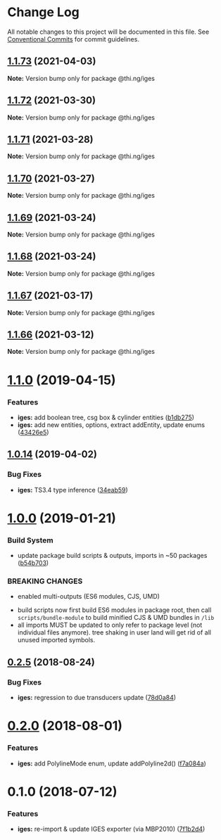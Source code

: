 # Change Log

All notable changes to this project will be documented in this file.
See [Conventional Commits](https://conventionalcommits.org) for commit guidelines.

## [1.1.73](https://github.com/thi-ng/umbrella/compare/@thi.ng/iges@1.1.72...@thi.ng/iges@1.1.73) (2021-04-03)

**Note:** Version bump only for package @thi.ng/iges





## [1.1.72](https://github.com/thi-ng/umbrella/compare/@thi.ng/iges@1.1.71...@thi.ng/iges@1.1.72) (2021-03-30)

**Note:** Version bump only for package @thi.ng/iges





## [1.1.71](https://github.com/thi-ng/umbrella/compare/@thi.ng/iges@1.1.70...@thi.ng/iges@1.1.71) (2021-03-28)

**Note:** Version bump only for package @thi.ng/iges





## [1.1.70](https://github.com/thi-ng/umbrella/compare/@thi.ng/iges@1.1.69...@thi.ng/iges@1.1.70) (2021-03-27)

**Note:** Version bump only for package @thi.ng/iges





## [1.1.69](https://github.com/thi-ng/umbrella/compare/@thi.ng/iges@1.1.68...@thi.ng/iges@1.1.69) (2021-03-24)

**Note:** Version bump only for package @thi.ng/iges





## [1.1.68](https://github.com/thi-ng/umbrella/compare/@thi.ng/iges@1.1.67...@thi.ng/iges@1.1.68) (2021-03-24)

**Note:** Version bump only for package @thi.ng/iges





## [1.1.67](https://github.com/thi-ng/umbrella/compare/@thi.ng/iges@1.1.66...@thi.ng/iges@1.1.67) (2021-03-17)

**Note:** Version bump only for package @thi.ng/iges





## [1.1.66](https://github.com/thi-ng/umbrella/compare/@thi.ng/iges@1.1.65...@thi.ng/iges@1.1.66) (2021-03-12)

**Note:** Version bump only for package @thi.ng/iges





# [1.1.0](https://github.com/thi-ng/umbrella/compare/@thi.ng/iges@1.0.15...@thi.ng/iges@1.1.0) (2019-04-15)

### Features

* **iges:** add boolean tree, csg box & cylinder entities ([b1db275](https://github.com/thi-ng/umbrella/commit/b1db275))
* **iges:** add new entities, options, extract addEntity, update enums ([43426e5](https://github.com/thi-ng/umbrella/commit/43426e5))

## [1.0.14](https://github.com/thi-ng/umbrella/compare/@thi.ng/iges@1.0.13...@thi.ng/iges@1.0.14) (2019-04-02)

### Bug Fixes

* **iges:** TS3.4 type inference ([34eab59](https://github.com/thi-ng/umbrella/commit/34eab59))

# [1.0.0](https://github.com/thi-ng/umbrella/compare/@thi.ng/iges@0.2.30...@thi.ng/iges@1.0.0) (2019-01-21)

### Build System

* update package build scripts & outputs, imports in ~50 packages ([b54b703](https://github.com/thi-ng/umbrella/commit/b54b703))

### BREAKING CHANGES

* enabled multi-outputs (ES6 modules, CJS, UMD)

- build scripts now first build ES6 modules in package root, then call
  `scripts/bundle-module` to build minified CJS & UMD bundles in `/lib`
- all imports MUST be updated to only refer to package level
  (not individual files anymore). tree shaking in user land will get rid of
  all unused imported symbols.

<a name="0.2.5"></a>
## [0.2.5](https://github.com/thi-ng/umbrella/compare/@thi.ng/iges@0.2.4...@thi.ng/iges@0.2.5) (2018-08-24)

### Bug Fixes

* **iges:** regression to due transducers update ([78d0a84](https://github.com/thi-ng/umbrella/commit/78d0a84))

<a name="0.2.0"></a>
# [0.2.0](https://github.com/thi-ng/umbrella/compare/@thi.ng/iges@0.1.4...@thi.ng/iges@0.2.0) (2018-08-01)

### Features

* **iges:** add PolylineMode enum, update addPolyline2d() ([f7a084a](https://github.com/thi-ng/umbrella/commit/f7a084a))

<a name="0.1.0"></a>
# 0.1.0 (2018-07-12)

### Features

* **iges:** re-import & update IGES exporter (via MBP2010) ([7f1b2d4](https://github.com/thi-ng/umbrella/commit/7f1b2d4))
